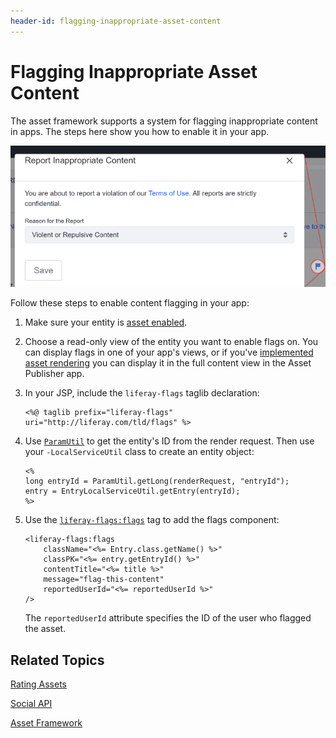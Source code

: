 ```yaml
---
header-id: flagging-inappropriate-asset-content
---
```


# Flagging Inappropriate Asset Content

The asset framework supports a system for flagging inappropriate content in 
apps. The steps here show you how to enable it in your app. 

![Figure 1: Users can flag objectionable content.](../../../images/social-flags.png)

Follow these steps to enable content flagging in your app: 

1.  Make sure your entity is 
    [asset enabled](/developer/frameworks/-/knowledge_base/7-2/asset-framework). 

2.  Choose a read-only view of the entity you want to enable flags on. You can 
    display flags in one of your app's views, or if you've 
    [implemented asset rendering](/developer/frameworks/-/knowledge_base/7-2/rendering-an-asset) 
    you can display it in the full content view in the Asset Publisher app. 

3.  In your JSP, include the `liferay-flags` taglib declaration: 

        <%@ taglib prefix="liferay-flags" uri="http://liferay.com/tld/flags" %>

4.  Use 
    [`ParamUtil`](@platform-ref@/7.2-latest/javadocs/portal-kernel/com/liferay/portal/kernel/util/ParamUtil.html) 
    to get the entity's ID from the render request. Then use your 
    `-LocalServiceUtil` class to create an entity object: 

        <%
        long entryId = ParamUtil.getLong(renderRequest, "entryId");
        entry = EntryLocalServiceUtil.getEntry(entryId);
        %>

5.  Use the 
    [`liferay-flags:flags`](@app-ref@/collaboration/latest/taglibdocs/liferay-flags/flags.html) 
    tag to add the flags component: 

        <liferay-flags:flags
        	className="<%= Entry.class.getName() %>"
        	classPK="<%= entry.getEntryId() %>"
        	contentTitle="<%= title %>"
        	message="flag-this-content"
        	reportedUserId="<%= reportedUserId %>"
        />

    The `reportedUserId` attribute specifies the ID of the user who flagged the 
    asset. 

## Related Topics

[Rating Assets](/developer/frameworks/-/knowledge_base/7-2/rating-assets)

[Social API](/developer/frameworks/-/knowledge_base/7-2/social-api)

[Asset Framework](/developer/frameworks/-/knowledge_base/7-2/asset-framework)

